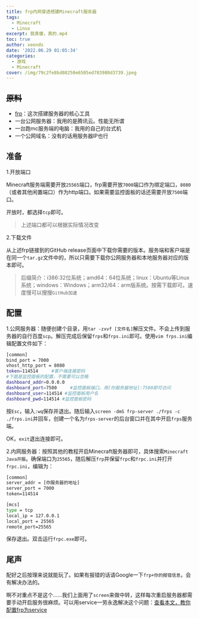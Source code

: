 ```yaml
---
title: frp内网穿透搭建Minecraft服务器
tags:
  - Minecraft
  - Linux
excerpt: 我真傻，真的.mp4
toc: true
author: xeonds
date: '2022.06.29 01:05:34'
categories:
  - 游戏
  - Minecraft
cover: /img/79c2fe8bd08250e6505ed783980d3739.jpeg
---
```


## ~~原料~~

- [frp](https://github.com/fatedier/frp/releases/)：这次搭建服务器的核心工具
- 一台公网服务器：我用的是腾讯云。性能无所谓
- 一台跑mc服务端的电脑：我用的自己的台式机
- 一个公网域名：没有的话用服务器IP也行

## 准备

1.开放端口

Minecraft服务端需要开放`25565`端口，frp需要开放`7000`端口作为绑定端口，`8080`（或者其他闲置端口）作为http端口。如果需要监控面板的话还需要开放`7500`端口。

开放时，都选择`tcp`即可。

>上述端口都可以根据实际情况改变

2.下载文件

从上述frp链接到的GitHub release页面中下载你需要的版本。服务端和客户端是在同一个`tar.gz`文件中的，所以只需要下载你公网服务器和本地服务器对应的版本即可。

>后缀简介：i386:32位系统；amd64：64位系统；linux：Ubuntu等Linux系统；windows：Windows；arm32/64：arm版系统。按需下载即可。速度慢可以搜搜`GitHub加速`

## 配置

1.公网服务器：随便创建个目录，用`tar -zxvf [文件名]`解压文件。不会上传到服务器的自行百度`scp`。解压完成后保留`frps`和`frps.ini`即可。使用`vim frps.ini`编辑配置文件如下：

```bash
[common]
bind_port = 7000
vhost_http_port = 8080
token=114514     #客户端连接密码
#下面是监控面板的配置，不需要可以忽略
dashboard_addr=0.0.0.0
dashboard_port=7500     #监控面板端口。用[你服务器地址]:7500即可访问
dashboard_user=114514 #监控面板用户名
dashboard_pwd=114514 #监控面板密码
```

按`Esc`，输入`:wq`保存并退出。随后输入`screen -dmS frp-server ./frps -c ./frps.ini`并回车，创建一个名为`frps-server`的后台窗口并在其中开启`frps`服务端。

OK，`exit`退出连接即可。

2.内网服务器：按照其他的教程开启Minecraft服务器即可，具体搜索`Minecraft Java开服`。确保端口为`25565`，随后解压`frp`并保留`frpc`和`frpc.ini`并打开`frpc.ini`，编辑为：

```bat
[common]
server_addr = [你服务器的地址]
server_port = 7000
token=114514

[mcs]
type = tcp
local_ip = 127.0.0.1
local_port = 25565
remote_port=25565
```

保存退出。双击运行`frpc.exe`即可。

## 尾声

配好之后按理来说就能玩了。如果有报错的话请Google一下`frp+你的报错信息`，会有解决办法的。

啊不对重点不是这个......我们上面用了`screen`来做中转，这样每次重启服务器都需要手动开启服务很麻烦。可以用service一劳永逸解决这个问题：[查看本文，教你配置frp为service](https://juejin.cn/post/7042486792011907086)
